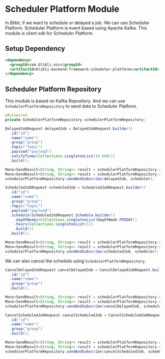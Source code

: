 # Scheduler Platform Module

In Blibli, if we want to schedule or delayed a job. We can use Scheduler Platform. 
Scheduler Platform is event based using Apache Kafka. This module is client sdk for Scheduler Platform.

## Setup Dependency

```xml
<dependency>
  <groupId>com.blibli.oss</groupId>
  <artifactId>blibli-backend-framework-scheduler-platform</artifactId>
</dependency>
```

## Scheduler Platform Repository

This module is based on Kafka Repository. And we can use `SchedulerPlatformRepository` to send data to Scheduler Platform.

```java
@Autowired
private SchedulerPlatformRepository schedulerPlatformRepository;

DelayedJobRequest delayedJob = DelayedJobRequest.builder()
  .id("id")
  .name("name")
  .group("group")
  .topic("topic")
  .payload("payload")
  .notifyTimes(Collections.singletonList(10_000L))
  .build();

Mono<SendResult<String, String>> result = schedulerPlatformRepository.send(delayedJob);
Mono<SendResult<String, String>> result = schedulerPlatformRepository.sendOn(delayedJob, scheduler);
schedulerPlatformRepository.sendAndSubscribe(delayedJob, scheduler);

ScheduledJobRequest scheduledJob = ScheduledJobRequest.builder()
  .id("id")
  .name("name")
  .group("group")
  .topic("topic")
  .payload("payload")
  .schedule(ScheduledJobRequest.Schedule.builder()
    .dayOfWeeks(Collections.singletonList(DayOfWeek.FRIDAY))
    .hours(Collections.singletonList(1))
    .build())
  .build();

Mono<SendResult<String, String>> result = schedulerPlatformRepository.send(scheduledJob);
Mono<SendResult<String, String>> result = schedulerPlatformRepository.sendOn(scheduledJob, scheduler);
schedulerPlatformRepository.sendAndSubscribe(scheduledJob, scheduler);
```

We can also cancel the schedule using `SchedulerPlatformRepository`.

```java
CancelDelayedJobRequest cancelDelayedJob = CancelDelayedJobRequest.builder()
  .id("id")
  .name("name")
  .group("group")
  .build();

Mono<SendResult<String, String>> result = schedulerPlatformRepository.send(cancelDelayedJob);
Mono<SendResult<String, String>> result = schedulerPlatformRepository.sendOn(cancelDelayedJob, scheduler);
schedulerPlatformRepository.sendAndSubscribe(cancelDelayedJob, scheduler);

CancelScheduledJobRequest cancelScheduledJob = CancelScheduledJobRequest.builder()
  .id("id")
  .name("name")
  .group("group")
  .build();

Mono<SendResult<String, String>> result = schedulerPlatformRepository.send(cancelScheduledJob);
Mono<SendResult<String, String>> result = schedulerPlatformRepository.sendOn(cancelScheduledJob, scheduler);
schedulerPlatformRepository.sendAndSubscribe(cancelScheduledJob, scheduler);
```